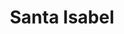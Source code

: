 ---
title: "Santa Isabel"
url: /concepcion/santa-isabel-diagonal-pedro-aguirre-cerda/
shop: supermercado
---